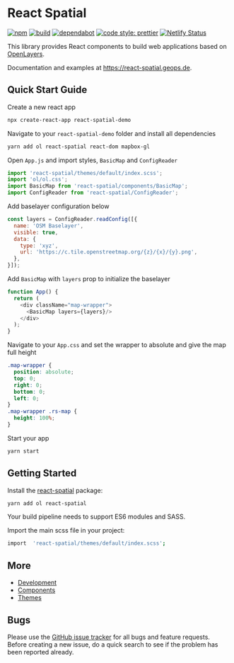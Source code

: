 # React Spatial

[![npm](https://img.shields.io/npm/v/react-spatial.svg?style=flat-square)](https://www.npmjs.com/package/react-spatial)
[![build](https://github.com/geops/react-spatial/workflows/main/badge.svg)](https://github.com/geops/react-spatial/actions?query=workflow%3Amain)
[![dependabot](https://badgen.net/dependabot/geops/react-spatial/?icon=dependabot)](https://github.com/marketplace/dependabot-preview)
[![code style: prettier](https://img.shields.io/badge/code_style-prettier-ff69b4.svg?style=flat-square)](https://github.com/prettier/prettier)
[![Netlify Status](https://api.netlify.com/api/v1/badges/8f7b7082-8998-4e1f-9a34-4d8cd18e6003/deploy-status)](https://app.netlify.com/sites/react-spatial/deploys)

This library provides React components to build web applications based on [OpenLayers](https://openlayers.org/).

Documentation and examples at https://react-spatial.geops.de.

## Quick Start Guide

Create a new react app

```bash
npx create-react-app react-spatial-demo
```

Navigate to your `react-spatial-demo` folder and install all dependencies

```bash
yarn add ol react-spatial react-dom mapbox-gl
```

Open `App.js` and import styles, `BasicMap` and `ConfigReader`

```js
import 'react-spatial/themes/default/index.scss';
import 'ol/ol.css';
import BasicMap from 'react-spatial/components/BasicMap';
import ConfigReader from 'react-spatial/ConfigReader';
```

Add baselayer configuration below

```js
const layers = ConfigReader.readConfig([{
  name: 'OSM Baselayer',
  visible: true,
  data: {
    type: 'xyz',
    url: 'https://c.tile.openstreetmap.org/{z}/{x}/{y}.png',
  },
}]);
```

Add `BasicMap` with `layers` prop to initialize the baselayer

```js
function App() {
  return (
    <div className="map-wrapper">
      <BasicMap layers={layers}/>
    </div>
  );
}
```

Navigate to your `App.css` and set the wrapper to absolute and give the map full height

```css
.map-wrapper {
  position: absolute;
  top: 0;
  right: 0;
  bottom: 0;
  left: 0;
}
.map-wrapper .rs-map {
  height: 100%;
}
```

Start your app

```bash
yarn start
```

## Getting Started

Install the [react-spatial](https://www.npmjs.com/package/react-spatial) package:

```bash
yarn add ol react-spatial
```

Your build pipeline needs to support ES6 modules and SASS.

Import the main scss file in your project:

```bash
import  'react-spatial/themes/default/index.scss';
```

## More

- [Development](https://github.com/geops/react-spatial/tree/master/DEVELOP.md)
- [Components](https://github.com/geops/react-spatial/tree/master/src/components)
- [Themes](https://github.com/geops/react-spatial/tree/master/src/themes)

## Bugs

Please use the [GitHub issue tracker](https://github.com/geops/react-spatial/issues) for all bugs and feature requests. Before creating a new issue, do a quick search to see if the problem has been reported already.
